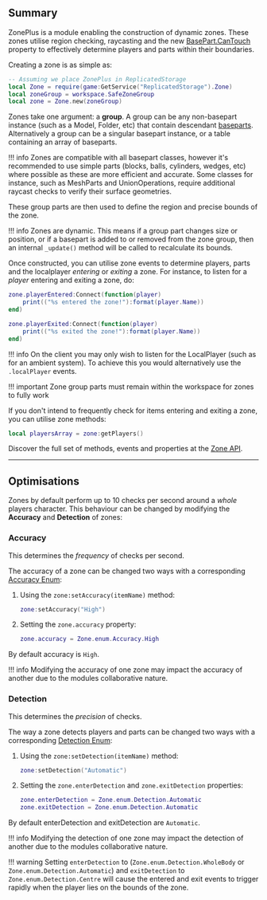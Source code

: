 [BasePart.CanTouch]: https://developer.roblox.com/en-us/api-reference/property/BasePart/CanTouch
[baseparts]: https://developer.roblox.com/en-us/api-reference/class/BasePart
[zone]: https://1foreverhd.github.io/ZonePlus/api/zone/
[Zone API]: https://1foreverhd.github.io/ZonePlus/api/zone/
[Accuracy Enum]: https://github.com/1ForeverHD/ZonePlus/blob/main/src/Zone/Enum/Accuracy.lua
[Detection Enum]: https://github.com/1ForeverHD/ZonePlus/blob/main/src/Zone/Enum/Detection.lua

## Summary

ZonePlus is a module enabling the construction of dynamic zones. These zones utilise region checking, raycasting and the new [BasePart.CanTouch] property to effectively determine players and parts within their boundaries.

Creating a zone is as simple as:

``` lua
-- Assuming we place ZonePlus in ReplicatedStorage
local Zone = require(game:GetService("ReplicatedStorage").Zone)
local zoneGroup = workspace.SafeZoneGroup
local zone = Zone.new(zoneGroup)
```

Zones take one argument: a **group**. A group can be any non-basepart instance (such as a Model, Folder, etc) that contain descendant [baseparts]. Alternatively a group can be a singular basepart instance, or a table containing an array of baseparts. 

!!! info
    Zones are compatible with all basepart classes, however it's recommended to use simple parts (blocks, balls, cylinders, wedges, etc) where possible as these are more efficient and accurate. Some classes for instance, such as MeshParts and UnionOperations, require additional raycast checks to verify their surface geometries.

These group parts are then used to define the region and precise bounds of the zone.

!!! info
    Zones are dynamic. This means if a group part changes size or position, or if a basepart is added to or removed from the zone group, then an internal ``_update()`` method will be called to recalculate its bounds.

Once constructed, you can utilise zone events to determine players, parts and the localplayer *entering* or *exiting* a zone. For instance, to listen for a *player* entering and exiting a zone, do:

```lua
zone.playerEntered:Connect(function(player)
    print(("%s entered the zone!"):format(player.Name))
end)

zone.playerExited:Connect(function(player)
    print(("%s exited the zone!"):format(player.Name))
end)
```

!!! info
    On the client you may only wish to listen for the LocalPlayer (such as for an ambient system). To achieve this you would alternatively use the ``.localPlayer`` events.

!!! important
    Zone group parts must remain within the workspace for zones to fully work

If you don't intend to frequently check for items entering and exiting a zone, you can utilise zone methods:

```lua
local playersArray = zone:getPlayers()
```

Discover the full set of methods, events and properties at the [Zone API].

----

## Optimisations
Zones by default perform up to 10 checks per second around a *whole* players character. This behaviour can be changed by modifying the **Accuracy** and **Detection** of zones:

### Accuracy
This determines the *frequency* of checks per second.

The accuracy of a zone can be changed two ways with a corresponding [Accuracy Enum]:

1. Using the ``zone:setAccuracy(itemName)`` method:
    ```lua
    zone:setAccuracy("High")
    ```

2. Setting the ``zone.accuracy`` property:
    ```lua
    zone.accuracy = Zone.enum.Accuracy.High
    ```

By default accuracy is ``High``.

!!! info
    Modifying the accuracy of one zone may impact the accuracy of another due to the modules collaborative nature.


### Detection
This determines the *precision* of checks.

The way a zone detects players and parts can be changed two ways with a corresponding [Detection Enum]:

1. Using the ``zone:setDetection(itemName)`` method:
    ```lua
    zone:setDetection("Automatic")
    ```

2. Setting the ``zone.enterDetection`` and ``zone.exitDetection`` properties:
    ```lua
    zone.enterDetection = Zone.enum.Detection.Automatic
    zone.exitDetection = Zone.enum.Detection.Automatic
    ```

By default enterDetection and exitDetection are ``Automatic``.

!!! info
    Modifying the detection of one zone may impact the detection of another due to the modules collaborative nature.

!!! warning
    Setting ``enterDetection`` to (``Zone.enum.Detection.WholeBody`` or ``Zone.enum.Detection.Automatic``) and ``exitDetection`` to ``Zone.enum.Detection.Centre`` will cause the entered and exit events to trigger rapidly when the player lies on the bounds of the zone.

